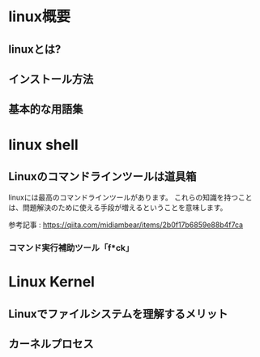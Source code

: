 




# linux概要

## linuxとは?


## インストール方法


## 基本的な用語集





# linux shell

## Linuxのコマンドラインツールは道具箱

linuxには最高のコマンドラインツールがあります。
これらの知識を持つことは、問題解決のために使える手段が増えるということを意味します。

参考記事 : https://qiita.com/midiambear/items/2b0f17b6859e88b4f7ca

### コマンド実行補助ツール「f*ck」







# Linux Kernel 



## Linuxでファイルシステムを理解するメリット


## カーネルプロセス














